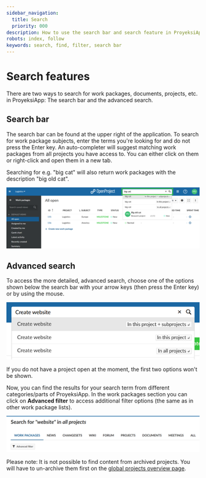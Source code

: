 ```yaml
---
sidebar_navigation:
  title: Search
  priority: 000
description: How to use the search bar and search feature in ProyeksiApp
robots: index, follow
keywords: search, find, filter, search bar
---
```


# Search features

There are two ways to search for work packages, documents, projects, etc. in ProyeksiApp: The search bar and the advanced search. 

## Search bar

The search bar can be found at the upper right of the application. To search for work package subjects, enter the terms you're looking for and do not press the Enter key. An auto-completer will suggest matching work packages from all projects you have access to. You can either click on them or right-click and open them in a new tab.

Searching for e.g. "big cat" will also return work packages with the description "big old cat".

![search-bar](image-20210422101143600.png)

## Advanced search

To access the more detailed, advanced search, choose one of the options shown below the search bar with your arrow keys (then press the Enter key) or by using the mouse.

![advanced-search-options](image-20210412204814858.png)

If you do not have a project open at the moment, the first two options won't be shown.

Now, you can find the results for your search term from different categories/parts of ProyeksiApp. In the work packages section you can click on **Advanced filter** to access additional filter options (the same as in other work package lists).

![search-result-categories](image-20210412205730857.png)

Please note: It is not possible to find content from archived projects. You will have to un-archive them first on the [global projects overview page](../projects/#global-projects-overview---view-all-projects).
